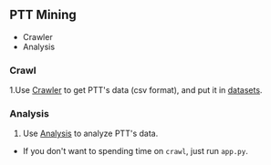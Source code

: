 ## PTT Mining
* Crawler
* Analysis

### Crawl
1.Use [Crawler](./crawler) to get PTT's data (csv format), and put it in [datasets](./datasets).

### Analysis
1. Use [Analysis](./analysis) to analyze PTT's data.
* If you don't want to spending time on `crawl`, just run `app.py`.
